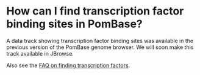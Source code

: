 # How can I find transcription factor binding sites in PomBase?
<!-- pombase_categories: Finding data -->

A data track showing transcription factor binding sites was available
in the previous version of the PomBase genome browser. We will soon
make this track available in JBrowse.

<!--
There is a data track available for transcription factor binding sites
in the genome browser. Follow the [instructions for showing tracks](/faq/how-can-i-show-or-hide-tracks-genome-browser), and choose
"Transcription Factor Binding Sites" in the left-hand menu of the
pop-up.
-->

Also see the [FAQ on finding transcription factors](/faq/how-can-i-find-transcription-factors-and-their-targets-pombase).

